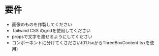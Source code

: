 # 要件
- 画像のものを作製してください
- Tailwind CSS のgridを使用してください
- propsで文字を渡せるようにしてください
- コンポーネントに分けてくさださい(01.tsxからThreeBoxContent.tsxを使用)
